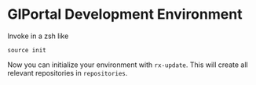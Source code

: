# GlPortal Development Environment
Invoke in a zsh like
```
source init
```

Now you can initialize your environment with `rx-update`.
This will create all relevant repositories in `repositories`.
